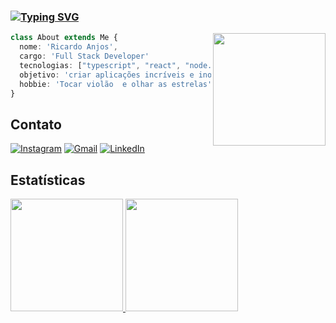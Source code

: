 
### [![Typing SVG](https://readme-typing-svg.demolab.com?font=Fira+Code&weight=600&size=30&pause=1000&color=6237AE&center=true&multiline=true&width=435&lines=Hello+World!%F0%9F%91%8B)](https://git.io/typing-svg)

<img height="180em" align="right" src="https://camo.githubusercontent.com/0b6a40b3776cae6637e5f4a81a6882842dc13ea8a8af6b7fb01c010082153466/687474703a2f2f636c756265646f736765656b732e636f6d2e62722f77702d636f6e74656e742f75706c6f6164732f323031362f30312f646f726d726d2e676966" />


```typescript
class About extends Me {
  nome: 'Ricardo Anjos',
  cargo: 'Full Stack Developer'
  tecnologias: ["typescript", "react", "node.js", "c#"],
  objetivo: 'criar aplicações incríveis e inovadoras'
  hobbie: 'Tocar violão  e olhar as estrelas'
}
```


## Contato

<div>
<a href="https://instagram.com/seu-usuário-instagram-aqui" target="_blank"><img src="https://img.shields.io/badge/-Instagram-%23E4405F?style=for-the-badge&logo=instagram&logoColor=white" alt="Instagram"></a>
<a href="mailto:ricardoanj.14@gmail.com"><img src="https://img.shields.io/badge/Gmail-D14836?style=for-the-badge&logo=gmail&logoColor=white" alt="Gmail"></a>
<a href="https://www.linkedin.com/in/ricardoanjosn" target="_blank"><img src="https://img.shields.io/badge/-LinkedIn-%230077B5?style=for-the-badge&logo=linkedin&logoColor=white" alt="LinkedIn"></a>   
</div>

## Estatísticas

<div>
<a href="https://github.com/coderick137">
<img height="180em" src="https://github-readme-stats.vercel.app/api/top-langs/?username=coderick137&layout=compact&langs_count=7&theme=dracula"/>
<img height="180em" src="https://github-readme-stats.vercel.app/api?username=coderick137&show_icons=true&theme=dracula&include_all_commits=true&count_private=true"/>
</div>


<!--
**coderick137/coderick137** is a ✨ _special_ ✨ repository because its `README.md` (this file) appears on your GitHub profile.

Here are some ideas to get you started:

- 🔭 I’m currently working on ...
- 🌱 I’m currently learning ...
- 👯 I’m looking to collaborate on ...
- 🤔 I’m looking for help with ...
- 💬 Ask me about ...
- 📫 How to reach me: ...
- 😄 Pronouns: ...
- ⚡ Fun fact: ...
-->
